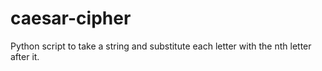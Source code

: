 # caesar-cipher
Python script to take a string and substitute each letter with the nth letter after it.
